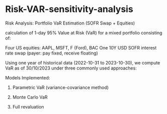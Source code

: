 # Risk-VAR-sensitivity-analysis

Risk Analysis: Portfolio VaR Estimation (SOFR Swap + Equities)

calculation of 1-day 95% Value at Risk (VaR) for a mixed portfolio consisting of:

Four US equities: AAPL, MSFT, F (Ford), BAC
One 10Y USD SOFR interest rate swap (payer: pay fixed, receive floating)

Using one year of historical data (2022-10-31 to 2023-10-30), we compute VaR as of 30/10/2023 under three commonly used approaches:

Models Implemented:

1. Parametric VaR (variance-covariance method)

2. Monte Carlo VaR

3. Full revaluation
